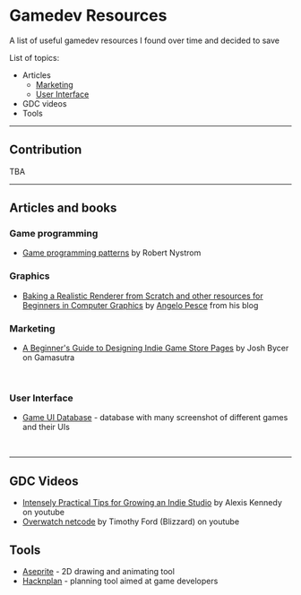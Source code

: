 # Gamedev Resources
A list of useful gamedev resources I found over time and decided to save

List of topics:
* Articles
  * [Marketing](README.md#L12)
  * [User Interface](README.md#L16)
* GDC videos
* Tools

<hr>

## Contribution

TBA

<hr/>

## Articles and books

### Game programming
* [Game programming patterns](https://gameprogrammingpatterns.com/) by Robert Nystrom

### Graphics

* [Baking a Realistic Renderer from Scratch and other resources for Beginners in Computer Graphics](http://c0de517e.blogspot.com/2020/11/baking-realistic-renderer-from-scratch.html) by [Angelo Pesce](https://twitter.com/kenpex) from his blog

### Marketing

* [A Beginner's Guide to Designing Indie Game Store Pages](https://www.gamasutra.com/blogs/JoshBycer/20210618/383756/A_Beginners_Guide_to_Designing_Indie_Game_StorePages.php) by Josh Bycer on Gamasutra

<br/>

### User Interface

* [Game UI Database](https://gameuidatabase.com/index.php) - database with many screenshot of different games and their UIs

<br/>
<hr/>

## GDC Videos

* [Intensely Practical Tips for Growing an Indie Studio](https://www.youtube.com/watch?v=MDYh2mnDCIM) by Alexis Kennedy on youtube
* [Overwatch netcode](https://www.youtube.com/watch?v=W3aieHjyNvw) by Timothy Ford (Blizzard) on youtube

## Tools

* [Aseprite](https://www.aseprite.org/) - 2D drawing and animating tool
* [Hacknplan](https://hacknplan.com/category/blog/) - planning tool aimed at game developers

